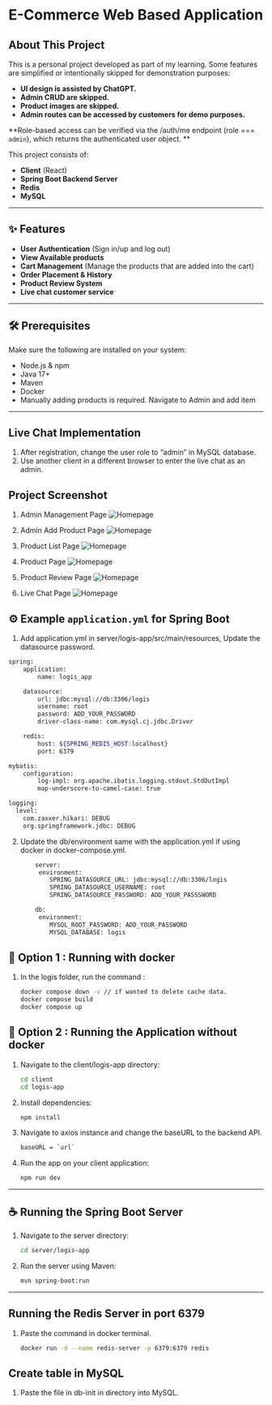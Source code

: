 #  E-Commerce Web Based Application

## About This Project

This is a personal project developed as part of my learning. Some features are simplified or intentionally skipped for demonstration purposes: 

- **UI design is assisted by ChatGPT.**	
- **Admin CRUD are skipped.**
- **Product images are skipped.**
- **Admin routes can be accessed by customers for demo purposes.**

**Role-based access can be verified via the /auth/me endpoint (role === `admin`), which returns the authenticated user object. **

This project consists of:

- **Client** (React)
- **Spring Boot Backend Server**
- **Redis**
- **MySQL**
---

## ✨ Features
- **User Authentication** (Sign in/up and log out)
- **View Available products**
- **Cart Management** (Manage the products that are added into the cart)
- **Order Placement & History**
- **Product Review System**
- **Live chat customer service**
---

## 🛠️ Prerequisites

Make sure the following are installed on your system:

- Node.js & npm
- Java 17+
- Maven
- Docker
- Manually adding products is required. Navigate to Admin and add item
---
## Live Chat Implementation

1. After registration, change the user role to “admin” in MySQL database.
2. Use another client in a different browser to enter the live chat as an admin.

## Project Screenshot
1. Admin Management Page
![Homepage](assets/Admin_Page.png)

2. Admin Add Product Page
![Homepage](assets/Admin_AddPage.png)

3. Product List Page
![Homepage](assets/Product_List.png)

4. Product Page
![Homepage](assets/Product_Page.png)

5. Product Review Page
![Homepage](assets/Product_Review.png)

6. Live Chat Page
![Homepage](assets/Customer_Support.png)
   

## ⚙️ Example `application.yml` for Spring Boot

1. Add application.yml in server/logis-app/src/main/resources, Update the datasource password.
```bash
spring:
    application:
        name: logis_app

    datasource:
        url: jdbc:mysql://db:3306/logis
        username: root
        password: ADD_YOUR_PASSWORD
        driver-class-name: com.mysql.cj.jdbc.Driver

    redis:
        host: ${SPRING_REDIS_HOST:localhost}
        port: 6379

mybatis:
    configuration:
        log-impl: org.apache.ibatis.logging.stdout.StdOutImpl 
        map-underscore-to-camel-case: true

logging:
  level:
    com.zaxxer.hikari: DEBUG
    org.springframework.jdbc: DEBUG    
```


2. Update the db/environment same with the application.yml if using docker in docker-compose.yml.
    ```bash
        server:
         environment:
            SPRING_DATASOURCE_URL: jdbc:mysql://db:3306/logis
            SPRING_DATASOURCE_USERNAME: root
            SPRING_DATASOURCE_PASSWORD: ADD_YOUR_PASSSWORD

        db:
         environment:
            MYSQL_ROOT_PASSWORD: ADD_YOUR_PASSWORD
            MYSQL_DATABASE: logis
    ```

## 🔌 Option 1 : Running with docker 

1.  In the logis folder, run the command :
    ```bash
    docker compose down -v // if wanted to delete cache data.
    docker compose build
    docker compose up
    ```

## 📱 Option 2 : Running the Application without docker

1. Navigate to the client/logis-app directory:

   ```bash
   cd client
   cd logis-app
   ```

2. Install dependencies:

   ```bash
   npm install
   ```

3. Navigate to axios instance and change the baseURL to the backend API.

   ```bash
   baseURL = `url`
   ```

4. Run the app on your client application:

   ```bash
   npm run dev
   ```

---

## ☕ Running the Spring Boot Server

1. Navigate to the server directory:

   ```bash
   cd server/logis-app
   ```

3. Run the server using Maven:

   ```bash
   mvn spring-boot:run
   ```

---

## Running the Redis Server in port 6379

1. Paste the command in docker terminal.
    ```bash
    docker run -d --name redis-server -p 6379:6379 redis
    ```

## Create table in MySQL
1.  Paste the file in db-init in directory into MySQL.





